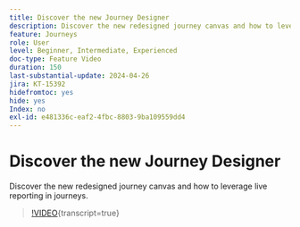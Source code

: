 ```yaml
---
title: Discover the new Journey Designer
description: Discover the new redesigned journey canvas and how to leverage live reporting in journeys.
feature: Journeys
role: User
level: Beginner, Intermediate, Experienced
doc-type: Feature Video
duration: 150
last-substantial-update: 2024-04-26
jira: KT-15392
hidefromtoc: yes
hide: yes
Index: no
exl-id: e481336c-eaf2-4fbc-8803-9ba109559dd4
---
```

# Discover the new Journey Designer

Discover the new redesigned journey canvas and how to leverage live reporting in journeys.

>[!VIDEO](https://video.tv.adobe.com/v/3428767/?learn=on){transcript=true}

